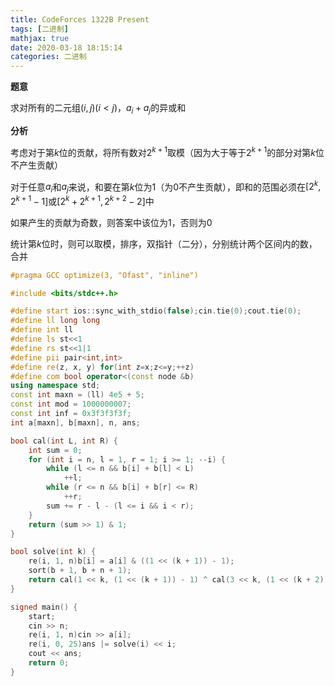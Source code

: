 ```yaml
---
title: CodeForces 1322B Present
tags: [二进制]
mathjax: true
date: 2020-03-18 18:15:14
categories: 二进制
---
```


**题意**

求对所有的二元组$(i,j)(i<j)$，$a_i+a_j$的异或和

<!--more-->

**分析**

考虑对于第$k$位的贡献，将所有数对$2^{k+1}$取模（因为大于等于$2^{k+1}$的部分对第$k$位不产生贡献）

对于任意$a_i$和$a_j$来说，和要在第$k$位为$1$（为$0$不产生贡献），即和的范围必须在$[2^k,2^{k+1}-1]$或$[2^k+2^{k+1},2^{k+2}-2]$中

如果产生的贡献为奇数，则答案中该位为$1$，否则为$0$

统计第$k$位时，则可以取模，排序，双指针（二分），分别统计两个区间内的数，合并

```cpp
#pragma GCC optimize(3, "Ofast", "inline")

#include <bits/stdc++.h>

#define start ios::sync_with_stdio(false);cin.tie(0);cout.tie(0);
#define ll long long
#define int ll
#define ls st<<1
#define rs st<<1|1
#define pii pair<int,int>
#define re(z, x, y) for(int z=x;z<=y;++z)
#define com bool operator<(const node &b)
using namespace std;
const int maxn = (ll) 4e5 + 5;
const int mod = 1000000007;
const int inf = 0x3f3f3f3f;
int a[maxn], b[maxn], n, ans;

bool cal(int L, int R) {
    int sum = 0;
    for (int i = n, l = 1, r = 1; i >= 1; --i) {
        while (l <= n && b[i] + b[l] < L)
            ++l;
        while (r <= n && b[i] + b[r] <= R)
            ++r;
        sum += r - l - (l <= i && i < r);
    }
    return (sum >> 1) & 1;
}

bool solve(int k) {
    re(i, 1, n)b[i] = a[i] & ((1 << (k + 1)) - 1);
    sort(b + 1, b + n + 1);
    return cal(1 << k, (1 << (k + 1)) - 1) ^ cal(3 << k, (1 << (k + 2)) - 2);
}

signed main() {
    start;
    cin >> n;
    re(i, 1, n)cin >> a[i];
    re(i, 0, 25)ans |= solve(i) << i;
    cout << ans;
    return 0;
}
```

